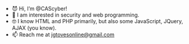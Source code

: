 - 😈 Hi, I’m @CAScyber!
- 💯 I am interested in security and web programming.
- 🤓 I know HTML and PHP primarily, but also some JavaScript, JQuery, AJAX (you know).
- 📫 Reach me at jgtovesonline@gmail.com

<!---
CAScyber/CAScyber is a ✨ special ✨ repository because its `README.md` (this file) appears on your GitHub profile.
You can click the Preview link to take a look at your changes.
--->

